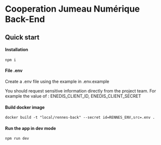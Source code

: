 # Cooperation Jumeau Numérique Back-End

## Quick start

#### Installation

```shell
npm i
```

#### File .env

Create a .env file using the example in .env.example

You should request sensitive information directly from the project team. For example the value of : ENEDIS_CLIENT_ID, ENEDIS_CLIENT_SECRET

#### Build docker image

```docker build -t "local/rennes-back" --secret id=RENNES_ENV,src=.env .```

#### Run the app in dev mode

```shell
npm run dev
```
